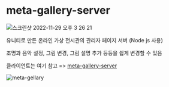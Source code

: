 # meta-gallery-server

![스크린샷 2022-11-29 오후 3 26 21](https://user-images.githubusercontent.com/21959564/204455235-99c52150-bb31-44a4-9e03-efc59a032f8e.jpg)

유니티로 만든 온라인 가상 전시관의 관리자 페이지 서버 (Node js 사용)

조명과 음악 설정, 그림 변경, 그림 설명 추가 등등을 쉽게 변경할 수 있음

클라이언트는 여기 참고 => [meta-gallery-server
](https://github.com/kdo9921/meta-gallery-server)

![meta-gellary](https://user-images.githubusercontent.com/21959564/204454378-4238eb76-8293-4ba8-90de-ca7b85e9b629.jpg)


